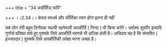 +++
title = "34 अकीर्तिञ् चापि"

+++
।।2.34।। केवल स्वधर्म और कीर्तिका त्याग होगा इतना ही नहीं  
  
सब लोग तेरी बहुत दिनोंतक स्थायी रहनेवाली अपकीर्ति ( निन्दा ) भी किया
करेंगे। धर्मात्मा शूरवीर इत्यादि गुणोंसे प्रतिष्ठा पाये हुए पुरुषके लिये
अपकीर्ति मरणसे भी अधिक होती है। अभिप्राय यह है कि संभावित ( इज्जतदार )
पुरुषके लिये अपकीर्तिकी अपेक्षा मरना अच्छा है।  
